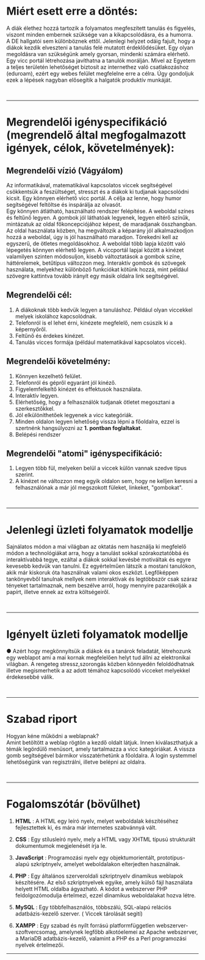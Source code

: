 # Miért esett erre a döntés:

A diák élethez hozzá tartozik a folyamatos megfeszített tanulás és figyelés, viszont minden embernek szüksége van a kikapcsolódásra, és a humorra.<br>
A DE hallgatói sem különböznek ettől. Jelenlegi helyzet odáig fajult, hogy a diákok kezdik elveszteni a tanulás felé mutatott érdeklődésüket. Egy olyan megoldásra van szükségünk amely gyorsan, mindenki számára elérhető. Egy vicc portál létrehozása javíthatna a tanulók morálján. Mivel az Egyetem a teljes területén lehetőséget biztosít az internethez való csatlakozáshoz (eduroam), ezért egy webes felület megfelelne erre a célra. Úgy gondoljuk ezek a lépések nagyban elősegítik a halgatók produktív munkáját.

<br>

------------------------------------------------------

# Megrendelői igényspecifikáció (megrendelő által megfogalmazott igények, célok, követelmények):

## Megrendelői vízió (Vágyálom)
Az informatikával, matematikával kapcsolatos viccek segítségével csökkentsük a feszültséget, stresszt és a diákok ki tudjanak kapcsolódni kicsit. Egy könnyen elérhető vicc portál. A célja az lenne, hogy humor segítségével feltöltse és inspárálja az olvasót.<br>
Egy könnyen átlátható, használható rendszer felépítése. A weboldal színes és feltűnő legyen. A gombok jól láthatóak legyenek, legyen eltérő színűk, mintázatuk az oldal főkoncepciójához képest, de maradjanak összhangban. Az oldal használata közben, ha megváltozik a képarány jól alkalmazkodjon hozzá a weboldal, úgy is jól használható maradjon. Törekedni kell az egyszerű, de ötletes megoldásokhoz. A weboldal több lapja között való lépegetés könnyen elérhető legyen. A viccportál lapjai között a kinézet valamilyen szinten módosuljon, kisebb változtatások a gombok színe, háttérelemek, betűtípus változzon meg. Interaktív gombok és szövegek használata, melyekhez különböző funkciókat kötünk hozzá, mint például szövegre kattintva tovább irányít egy másik oldalra link segítségével.

## Megrendelői cél: 
1. A diákoknak több kedvük legyen a tanuláshoz. Például olyan viccekkel melyek iskolához kapcsolódnak.
2. Telefonról is el lehet érni, kinézete megfelelő, nem csúszik ki a képernyőről.
3. Feltűnő és érdekes kinézet.
4. Tanulás vicces formája (például matematikával kapcsolatos viccek).

## Megrendelői követelmény:
1. Könnyen kezelhető felület.
2. Telefonról és gépről egyaránt jól kinéző.
3. Figyelemfelkeltő kinézet és effektusok használata.
4. Interaktív legyen.
5. Elérhetőség, hogy a felhasználók tudjanak ötletet megosztani a szerkesztőkkel.
6. Jól elkülöníthetőek legyenek a vicc kategóriák.
7. Minden oldalon legyen lehetőség vissza lépni a főoldalra, ezzel is szertnénk hangsúlyozni az **1. pontban foglaltakat**.
8. Belépési rendszer


## Megrendelői "atomi" igényspecifikáció:
1. Legyen több fül, melyeken belül a viccek külön vannak szedve típus szerint.
2. A kinézet ne változzon meg egyik oldalon sem, hogy ne kelljen keresni a felhasználónak a már jól megszokott füleket, linkeket, "gombokat".

<br>

------------------------------------------------------

# Jelenlegi üzleti folyamatok modellje
Sajnálatos módon a mai világban az oktatás nem használja ki megfelelő módon a technológiákat arra, hogy a tanulást sokkal szórakoztatóbbá és interaktívabbá tegye, ezáltal a diákok sokkal kevésbé motiváltak és egyre kevesebb kedvük van tanulni. Ez egyértelműen látszik a mostani tanulókon, akik már kiskoruk óta használnak valami okos eszközt. Legfőképpen tankönyevből tanulnak mellyek nem interaktívak és legtöbbször csak száraz tényeket tartalmaznak, nem beszélve arról, hogy mennyire pazarékolják a papírt, illetve ennek az extra költségeiről.

<br>

------------------------------------------------------

# Igényelt üzleti folyamatok modellje
● Azért hogy megkönnyítsük a diákok és a tanárok
feladatát, létrehozunk egy weblapot ami a mai kornak megfelelően
helyt tud állni az elektronikai világban. A rengeteg stressz,szorongás közben könnyedén feloldódhatnak illetve megismerhetik a az adott témához  kapcsolódó vicceket melyekkel érdekesebbé válik. 

<br>

------------------------------------------------------

# Szabad riport
Hogyan kéne működni a weblapnak?<br>
Amint betöltött a weblap rögtön a kezdő oldalt látjuk. Innen kiválaszthatjuk a témák legördülő menüsort, amely tartalmazza a vicc kategóriákat. A vissza gomb segítségével bármikor visszatérhetünk a főoldalra. A login systemmel lehetőségünk van regisztrálni, illetve belépni az oldalra.

<br>

------------------------------------------------------

# Fogalomszótár (bövűlhet)

1. **HTML** : A HTML egy leíró nyelv, melyet weboldalak készítéséhez fejlesztettek ki, és mára már internetes szabvánnyá vált.

2. **CSS** : Egy stílusleíró nyelv, mely a HTML vagy XHTML típusú strukturált dokumentumok megjelenését írja le.

3. **JavaScript** : Programozási nyelv egy objektumorientált, prototípus-alapú szkriptnyelv, amelyet weboldalakon elterjedten használnak.

4. **PHP** : Egy általános szerveroldali szkriptnyelv dinamikus weblapok készítésére. Az első szkriptnyelvek egyike, amely külső fájl használata helyett HTML oldalba ágyazható. A kódot a webszerver PHP feldolgozómodulja értelmezi, ezzel dinamikus weboldalakat hozva létre.

5. **MySQL** : Egy többfelhasználós, többszálú, SQL-alapú relációs adatbázis-kezelő szerver. ( Viccek tárolását segití)

6. **XAMPP** : Egy szabad és nyílt forrású platformfüggetlen webszerver-szoftvercsomag, amelynek legfőbb alkotóelemei az Apache webszerver, a MariaDB adatbázis-kezelő, valamint a PHP és a Perl programozási nyelvek értelmezői.
------------------------------------------------------